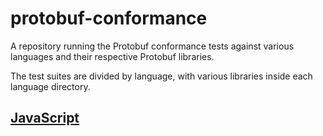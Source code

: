# protobuf-conformance
A repository running the Protobuf conformance tests against various languages and their respective Protobuf libraries.

The test suites are divided by language, with various libraries inside each language directory.

## [JavaScript](javascript)


